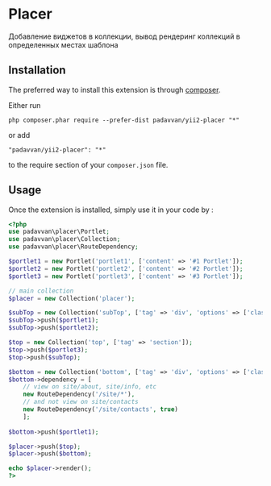 Placer
======
Добавление виджетов в коллекции, вывод рендеринг коллекций в определенных местах шаблона

Installation
------------

The preferred way to install this extension is through [composer](http://getcomposer.org/download/).

Either run

```
php composer.phar require --prefer-dist padavvan/yii2-placer "*"
```

or add

```
"padavvan/yii2-placer": "*"
```

to the require section of your `composer.json` file.


Usage
-----

Once the extension is installed, simply use it in your code by  :

```php
<?php
use padavvan\placer\Portlet;
use padavvan\placer\Collection;
use padavvan\placer\RouteDependency;

$portlet1 = new Portlet('portlet1', ['content' => '#1 Portlet']);
$portlet2 = new Portlet('portlet2', ['content' => '#2 Portlet']);
$portlet3 = new Portlet('portlet3', ['content' => '#3 Portlet']);

// main collection
$placer = new Collection('placer');

$subTop = new Collection('subTop', ['tag' => 'div', 'options' => ['class' => 'well']]);
$subTop->push($portlet1);
$subTop->push($portlet2);

$top = new Collection('top', ['tag' => 'section']);
$top->push($portlet3);
$top->push($subTop);

$bottom = new Collection('bottom', ['tag' => 'div', 'options' => ['class' => 'footer']]);
$bottom->dependency = [
	// view on site/about, site/info, etc
	new RouteDependency('/site/*'),
	// and not view on site/contacts
	new RouteDependency('/site/contacts', true)
	];
	
$bottom->push($portlet1);

$placer->push($top);
$placer->push($bottom);

echo $placer->render();
?>
```